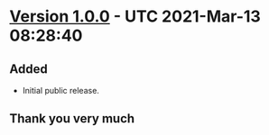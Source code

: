 # [Version 1.0.0](https://github.com/imithu/Kindi/releases/tag/v1.0.0) - UTC 2021-Mar-13 08:28:40
## Added
- Initial public release.



## Thank you very much